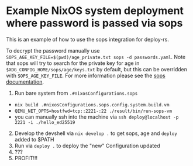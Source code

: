 # Example NixOS system deployment where password is passed via sops

This is an example of how to use the sops integration for deploy-rs.

To decrypt the password manually use `SOPS_AGE_KEY_FILE=$(pwd)/age_private.txt sops -d passwords.yaml`.
Note that sops will try to search for the private key for age in `$XDG_CONFIG_HOME/sops/age/keys.txt` by default,
but this can be overridden with `SOPS_AGE_KEY_FILE`. For more information please see the [sops documentation](https://getsops.io/docs/#encrypting-using-age).

1. Run bare system from `.#nixosConfigurations.sops`

- `nix build .#nixosConfigurations.sops.config.system.build.vm`
- `QEMU_NET_OPTS=hostfwd=tcp::2221-:22 ./result/bin/run-sops-vm`
- you can manually ssh into the machine via `ssh deploy@localhost -p 2221 -i ./hello_ed25519`

2. Develop the devshell via `nix develop .` to get sops, age and `deploy` added to $PATH
3. Run via `deploy .` to deploy the "new" Configuration updated
4. ???
5. PROFIT!!!

